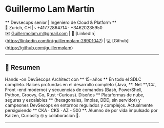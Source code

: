 # Guillermo Lam Martín

** Devsecops senior | Ingeniero de Cloud & Platform ** \
📍 Zurich, CH | 📞 +41772864714 · +34620235950 \
✉️ Guillermolam.m@gmail.com | 🔗 [LinkedIn] (https://linkedin.com/in/guillermolam-28901047) | 💻 [Github] (https://github.com/guillermolam)

---

## 📝 Resumen

Hands -on DevSecops Architect con ** 15+años ** En todo el SDLC completo. Raíces profundas en el desarrollo completo (Java, **. Net **/C#, Front -end moderno) y secuencias de comandos (Bash, PowerShell, Python, Groovy, Go, Rust -Curious). Diseños ** Plataformas de nube, seguras y escalables ** (hexagonales, limpias, DDD, sin servidor) y campeones DevSecops en entornos regulados y complejos. Actualmente persiguiendo ** CKA · CKS · AZ - 500 **. Alumno de por vida impulsado por Kaizen, Curiosity 🤓 y colaboración 🤝.

---

